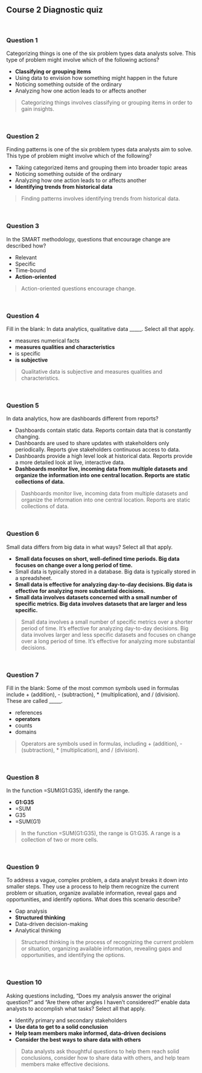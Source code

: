 ## Course 2 Diagnostic quiz

&nbsp;

### Question 1

Categorizing things is one of the six problem types data analysts solve. This type of problem might involve which of the following actions? 

* **Classifying or grouping items**
* Using data to envision how something might happen in the future
* Noticing something outside of the ordinary
* Analyzing how one action leads to or affects another

> Categorizing things involves classifying or grouping items in order to gain insights. 

&nbsp;

### Question 2

Finding patterns is one of the six problem types data analysts aim to solve. This type of problem might involve which of the following? 

* Taking categorized items and grouping them into broader topic areas
* Noticing something outside of the ordinary
* Analyzing how one action leads to or affects another
* **Identifying trends from historical data**

> Finding patterns involves identifying trends from historical data. 

&nbsp;

### Question 3

In the SMART methodology, questions that encourage change are described how?

* Relevant
* Specific
* Time-bound
* **Action-oriented**

> Action-oriented questions encourage change.

&nbsp;

### Question 4

Fill in the blank: In data analytics, qualitative data _____. Select all that apply.

* measures numerical facts
* **measures qualities and characteristics**
* is specific
* **is subjective**

> Qualitative data is subjective and measures qualities and characteristics.

&nbsp;

### Question 5

In data analytics, how are dashboards different from reports?

* Dashboards contain static data. Reports contain data that is constantly changing.
* Dashboards are used to share updates with stakeholders only periodically. Reports give stakeholders continuous access to data.
* Dashboards provide a high level look at historical data. Reports provide a more detailed look at live, interactive data.
* **Dashboards monitor live, incoming data from multiple datasets and organize the information into one central location. Reports are static collections of data.**

> Dashboards monitor live, incoming data from multiple datasets and organize the information into one central location. Reports are static collections of data. 

&nbsp;

### Question 6

Small data differs from big data in what ways? Select all that apply.

* **Small data focuses on short, well-defined time periods. Big data focuses on change over a long period of time.**
* Small data is typically stored in a database. Big data is typically stored in a spreadsheet.
* **Small data is effective for analyzing day-to-day decisions. Big data is effective for analyzing more substantial decisions.**
* **Small data involves datasets concerned with a small number of specific metrics. Big data involves datasets that are larger and less specific.**

> Small data involves a small number of specific metrics over a shorter period of time. It’s effective for analyzing day-to-day decisions. Big data involves larger and less specific datasets and focuses on change over a long period of time. It’s effective for analyzing more substantial decisions.

&nbsp;

### Question 7

Fill in the blank: Some of the most common symbols used in formulas include + (addition), - (subtraction), * (multiplication), and / (division). These are called _____.

* references
* **operators**
* counts
* domains

> Operators are symbols used in formulas, including + (addition), - (subtraction), * (multiplication), and / (division).

&nbsp;

### Question 8

In the function =SUM(G1:G35), identify the range.

* **G1:G35**
* =SUM
* G35
* =SUM(G1)

> In the function =SUM(G1:G35), the range is G1:G35. A range is a collection of two or more cells.

&nbsp;

### Question 9

To address a vague, complex problem, a data analyst breaks it down into smaller steps. They use a process to help them recognize the current problem or situation, organize available information, reveal gaps and opportunities, and identify options. What does this scenario describe?

* Gap analysis
* **Structured thinking**
* Data-driven decision-making
* Analytical thinking

> Structured thinking is the process of recognizing the current problem or situation, organizing available information, revealing gaps and opportunities, and identifying the options. 

&nbsp;

### Question 10

Asking questions including, “Does my analysis answer the original question?” and “Are there other angles I haven’t considered?” enable data analysts to accomplish what tasks? Select all that apply.

* Identify primary and secondary stakeholders
* **Use data to get to a solid conclusion**
* **Help team members make informed, data-driven decisions**
* **Consider the best ways to share data with others**

> Data analysts ask thoughtful questions to help them reach solid conclusions, consider how to share data with others, and help team members make effective decisions.
